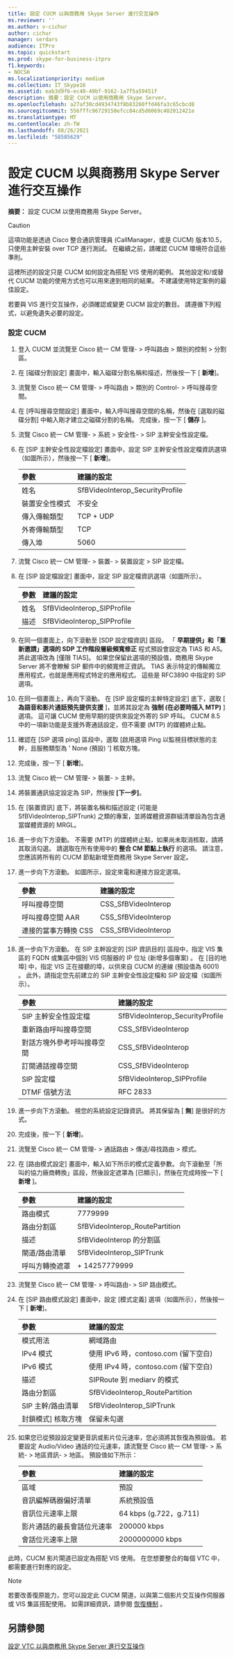 ```yaml
---
title: 設定 CUCM 以與商務用 Skype Server 進行交互操作
ms.reviewer: ''
ms.author: v-cichur
author: cichur
manager: serdars
audience: ITPro
ms.topic: quickstart
ms.prod: skype-for-business-itpro
f1.keywords:
- NOCSH
ms.localizationpriority: medium
ms.collection: IT_Skype16
ms.assetid: eab3d9f6-ec40-49bf-9162-1a7f5a59451f
description: 摘要：設定 CUCM 以使用商務用 Skype Server。
ms.openlocfilehash: a27af30cd4934743f8b83260ffd46fa3c65cbcd8
ms.sourcegitcommit: 556fffc96729150efcc04cd5d6069c402012421e
ms.translationtype: MT
ms.contentlocale: zh-TW
ms.lasthandoff: 08/26/2021
ms.locfileid: "58585629"
---
```

# <a name="configure-cucm-for-interoperation-with-skype-for-business-server"></a>設定 CUCM 以與商務用 Skype Server 進行交互操作
 
**摘要：** 設定 CUCM 以使用商務用 Skype Server。
  
> [!CAUTION]
> 這項功能是透過 Cisco 整合通訊管理員 (CallManager，或是 CUCM) 版本10.5，只使用主幹安裝 over TCP 進行測試。 在繼續之前，請確認 CUCM 環境符合這些準則。 
  
這裡所述的設定只是 CUCM 如何設定為搭配 VIS 使用的範例。 其他設定和/或替代 CUCM 功能的使用方式也可以用來達到相同的結果。 不建議使用特定案例的最佳設定。
  
若要與 VIS 進行交互操作，必須確認或變更 CUCM 設定的數目。 請遵循下列程式，以避免遺失必要的設定。
  
### <a name="configure-the-cucm"></a>設定 CUCM

1. 登入 CUCM 並流覽至 Cisco 統一 CM 管理- \> 呼叫路由 \> 類別的控制 \> 分割區。
    
2. 在 [磁碟分割設定] 畫面中，輸入磁碟分割名稱和描述，然後按一下 [ **新增**]。
    
3. 流覽至 Cisco 統一 CM 管理- \> 呼叫路由 \> 類別的 Control- \> 呼叫搜尋空間。
    
4. 在 [呼叫搜尋空間設定] 畫面中，輸入呼叫搜尋空間的名稱，然後在 [選取的磁碟分割] 中輸入剛才建立之磁碟分割的名稱。 完成後，按一下 [ **儲存** ]。
    
5. 流覽 Cisco 統一 CM 管理- \> 系統 \> 安全性- \> SIP 主幹安全性設定檔。
    
6. 在 [SIP 主幹安全性設定檔設定] 畫面中，設定 SIP 主幹安全性設定檔資訊選項（如圖所示），然後按一下 [ **新增**]。
    
   |**參數**|**建議的設定**|
   |:-----|:-----|
   |姓名  <br/> |SfBVideoInterop_SecurityProfile  <br/> |
   |裝置安全性模式  <br/> |不安全  <br/> |
   |傳入傳輸類型  <br/> |TCP + UDP  <br/> |
   |外寄傳輸類型  <br/> |TCP  <br/> |
   |傳入埠  <br/> |5060  <br/> |
   
7. 流覽 Cisco 統一 CM 管理- \> 裝置- \> 裝置設定 \> SIP 設定檔。
    
8. 在 [SIP 設定檔設定] 畫面中，設定 SIP 設定檔資訊選項（如圖所示）。 
    
   |**參數**|**建議的設定**|
   |:-----|:-----|
   |姓名  <br/> |SfBVideoInterop_SIPProfile  <br/> |
   |描述  <br/> |SfBVideoInterop_SIPProfile  <br/> |
   
9. 在同一個畫面上，向下滾動至 [SDP 設定檔資訊] 區段。 「 **早期提供」和「重新邀請」選項的 SDP 工作階段層級頻寬修正** 程式預設會設定為 TIAS 和 AS。 將此選項改為 [僅限 TIAS]。 如果您保留此選項的預設值，商務用 Skype Server 將不會瞭解 SIP 郵件中的頻寬修正資訊。 TIAS 表示特定的傳輸獨立應用程式，也就是應用程式特定的應用程式。 這些是 RFC3890 中指定的 SIP 選項。
    
10. 在同一個畫面上，再向下滾動。 在 [SIP 設定檔的主幹特定設定] 底下，選取 [ **為語音和影片通話預先提供支援** ]，並將其設定為 **強制 (在必要時插入 MTP)** ] 選項。 這可讓 CUCM 使用早期的提供來設定外寄的 SIP 呼叫。 CUCM 8.5 中的一項新功能是支援外寄通話設定，但不需要 (MTP) 的媒體終止點。
    
11. 確認在 [SIP 選項 ping] 區段中，選取 [啟用選項 Ping 以監視目標狀態的主幹，且服務類型為 ' None (預設) '] 核取方塊。
    
12. 完成後，按一下 [ **新增**]。
    
13. 流覽 Cisco 統一 CM 管理- \> 裝置- \> 主幹。 
    
14. 將裝置通訊協定設定為 SIP，然後按 **[下一步]**。
    
15. 在 [裝置資訊] 底下，將裝置名稱和描述設定 (可能是 SfBVideoInterop_SIPTrunk) 之類的專案，並將媒體資源群組清單設為包含適當媒體資源的 MRGL。 
    
16. 進一步向下方滾動。 不需要 (MTP) 的媒體終止點，如果尚未取消核取，請將其取消勾選。 請選取在所有使用中的 **整合 CM 節點上執行** 的選項。 請注意，您應該將所有的 CUCM 節點新增至商務用 Skype Server 設定。
    
17. 進一步向下方滾動。 如圖所示，設定來電和連接方設定選項。
    
    |**參數**|**建議的設定**|
    |:-----|:-----|
    |呼叫搜尋空間  <br/> |CSS_SfBVideoInterop  <br/> |
    |呼叫搜尋空間 AAR  <br/> |CSS_SfBVideoInterop  <br/> |
    |連接的當事方轉換 CSS  <br/> |CSS_SfBVideoInterop  <br/> |
   
18. 進一步向下方滾動。 在 SIP 主幹設定的 [SIP 資訊目的] 區段中，指定 VIS 集區的 FQDN 或集區中個別 VIS 伺服器的 IP 位址 (新增多個專案) 。 在 [目的地埠] 中，指定 VIS 正在接聽的埠，以供來自 CUCM 的連線 (預設值為 6001) 。 此外，請指定您先前建立的 SIP 主幹安全性設定檔和 SIP 設定檔（如圖所示）。
    
    |**參數**|**建議的設定**|
    |:-----|:-----|
    |SIP 主幹安全性設定檔  <br/> |SfBVideoInterop_SecurityProfile  <br/> |
    |重新路由呼叫搜尋空間  <br/> |CSS_SfBVideoInterop  <br/> |
    |對話方塊外參考呼叫搜尋空間  <br/> |CSS_SfBVideoInterop  <br/> |
    |訂閱通話搜尋空間  <br/> |CSS_SfBVideoInterop  <br/> |
    |SIP 設定檔  <br/> |SfBVideoInterop_SIPProfile  <br/> |
    |DTMF 信號方法  <br/> |RFC 2833  <br/> |
   
19.  進一步向下方滾動。 視您的系統設定記錄資訊。 將其保留為 [ **無**] 是很好的方式。 
    
20. 完成後，按一下 [ **新增**]。
    
21. 流覽至 Cisco 統一 CM 管理- \> 通話路由 \> 傳送/尋找路由 \> 模式。
    
22. 在 [路由模式設定] 畫面中，輸入如下所示的模式定義參數。 向下滾動至「所叫的協力廠商轉換」區段，然後設定遮罩為 [已顯示]，然後在完成時按一下 [ **新增** ]。
    
    |**參數**|**建議的設定**|
    |:-----|:-----|
    |路由模式  <br/> |7779999  <br/> |
    |路由分割區  <br/> |SfBVideoInterop_RoutePartition  <br/> |
    |描述  <br/> |SfBVideoInterop 的分割區  <br/> |
    |閘道/路由清單  <br/> |SfBVideoInterop_SIPTrunk  <br/> |
    |呼叫方轉換遮罩  <br/> |+ 14257779999  <br/> |
   
23. 流覽至 Cisco 統一 CM 管理- \> 呼叫路由- \> SIP 路由模式。
    
24. 在 [SIP 路由模式設定] 畫面中，設定 [模式定義] 選項（如圖所示），然後按一下 [ **新增**]。
    
    |**參數**|**建議的設定**|
    |:-----|:-----|
    | 模式用法 <br/> |網域路由  <br/> |
    |IPv4 模式  <br/> |使用 IPv6 時，contoso.com (留下空白)   <br/> |
    |IPv6 模式  <br/> |使用 IPv4 時，contoso.com (留下空白)   <br/> |
    |描述  <br/> |SIPRoute 到 mediarv 的模式  <br/> |
    |路由分割區  <br/> |SfBVideoInterop_RoutePartition  <br/> |
    |SIP 主幹/路由清單  <br/> |SfBVideoInterop_SIPTrunk  <br/> |
    |封鎖模式] 核取方塊  <br/> |保留未勾選  <br/> |
   
25. 如果您已從預設設定變更音訊或影片位元速率，您必須將其恢復為預設值。 若要設定 Audio/Video 通話的位元速率，請流覽至 Cisco 統一 CM 管理- \> 系統- \> 地區資訊- \> 地區。 預設值如下所示：
    
    |**參數**|**建議的設定**|
    |:-----|:-----|
    |區域  <br/> |預設  <br/> |
    |音訊編解碼器偏好清單  <br/> |系統預設值  <br/> |
    |音訊位元速率上限  <br/> |64 kbps (g.722，g.711)   <br/> |
    |影片通話的最長會話位元速率  <br/> |200000 kbps  <br/> |
    |會話位元速率上限  <br/> |2000000000 kbps  <br/> |
   
此時，CUCM 影片閘道已設定為搭配 VIS 使用。 在您想要整合的每個 VTC 中，都需要進行對應的設定。
> [!NOTE]
> 若要改善復原能力，您可以設定此 CUCM 閘道，以與第二個影片交互操作伺服器或 VIS 集區搭配使用。 如需詳細資訊，請參閱 [恢復機制](../../plan-your-deployment/video-interop-server.md#resiliency) 。
  
## <a name="see-also"></a>另請參閱

[設定 VTC 以與商務用 Skype Server 進行交互操作](configure-a-vtc-for-interoperation.md)
